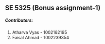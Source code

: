 ## SE 5325 (Bonus assignment-1)


##### Contributers:
1) Atharva Vyas - 1002162195
2) Faisal Ahmad - 1002239354
